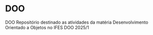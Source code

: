 # DOO
DOO
Repositório destinado as atividades da matéria Desenvolvimento Orientado a Objetos no IFES DOO 2025/1
